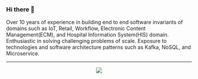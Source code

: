 ### Hi there 👋
Over 10 years of experience in building end to end software invariants of domains such as IoT, Retail, Workflow, Electronic Content Management(ECM), and Hospital Information System(HIS) domain.
Enthusiastic in solving challenging problems of scale. Exposure to technologies and software architecture patterns such as Kafka, NoSQL, and Microservice.

---
<p id="socialIcons" align="center">
    <a href="https://www.linkedin.com/in/ali-golgol/" alt="LinkedIn">
        <img src="https://img.shields.io/badge/-LinkedIn-blue?style=flat-square&logo=linkedin" /></a>
</p>
